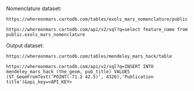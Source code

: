 

Nomenclature dataset:

`https://whereonmars.cartodb.com/tables/exols_mars_nomenclature/public`

`https://whereonmars.cartodb.com/api/v2/sql?q=select feature_name from public.exols_mars_nomenclature`

Output dataset:

`https://whereonmars.cartodb.com/tables/mendeley_mars_hack/table`

`https://whereonmars.cartodb.com/api/v2/sql?q=INSERT INTO mendeley_mars_hack (the_geom, pub_title) VALUES (ST_GeomFromText(’POINT(-71.2 42.5)’, 4326),'Publication title')&api_key=<API_KEY>`

